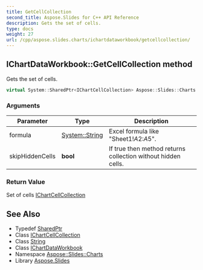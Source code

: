 ```yaml
---
title: GetCellCollection
second_title: Aspose.Slides for C++ API Reference
description: Gets the set of cells.
type: docs
weight: 27
url: /cpp/aspose.slides.charts/ichartdataworkbook/getcellcollection/
---
```

## IChartDataWorkbook::GetCellCollection method


Gets the set of cells.

```cpp
virtual System::SharedPtr<IChartCellCollection> Aspose::Slides::Charts::IChartDataWorkbook::GetCellCollection(System::String formula, bool skipHiddenCells)=0
```


### Arguments

| Parameter | Type | Description |
| --- | --- | --- |
| formula | [System::String](../../../system/string/) | Excel formula like \"Sheet1!$A$2:$A$5\". |
| skipHiddenCells | **bool** | If true then method returns collection without hidden cells. |

### Return Value

Set of cells [IChartCellCollection](../../ichartcellcollection/)

## See Also

* Typedef [SharedPtr](../../../system/sharedptr/)
* Class [IChartCellCollection](../../ichartcellcollection/)
* Class [String](../../../system/string/)
* Class [IChartDataWorkbook](../)
* Namespace [Aspose::Slides::Charts](../../)
* Library [Aspose.Slides](../../../)
